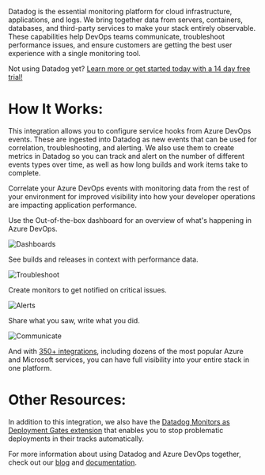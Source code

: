 Datadog is the essential monitoring platform for cloud infrastructure, applications, and logs. We bring together data from servers, containers, databases, and third-party services to make your stack entirely observable. These capabilities help DevOps teams communicate, troubleshoot performance issues, and ensure customers are getting the best user experience with a single monitoring tool.


Not using Datadog yet? [Learn more or get started today with a 14 day free trial!](https://www.datadoghq.com/)

# How It Works:

This integration allows you to configure service hooks from Azure DevOps events. These are ingested into Datadog as new events that can be used for correlation, troubleshooting, and alerting. We also use them to create metrics in Datadog so you can track and alert on the number of different events types over time, as well as how long builds and work items take to complete.


Correlate your Azure DevOps events with monitoring data from the rest of your environment for improved visibility into how your developer operations are impacting application performance.



Use the Out-of-the-box dashboard for an overview of what's happening in Azure DevOps.

![Dashboards](https://imgix.datadoghq.com/img/azure-devops-dashboard.png)




See builds and releases in context with performance data.

![Troubleshoot](https://imgix.datadoghq.com/img/request-traffic-drops-devops-build.png)




Create monitors to get notified on critical issues.

![Alerts](https://imgix.datadoghq.com/img/dd_monitor_cassandra.png)




Share what you saw, write what you did.

![Communicate](https://imgix.datadoghq.com/img/Homepage-Screencaps-Collaboration.png)




And with [350+ integrations](https://www.datadoghq.com/product/integrations/), including dozens of the most popular Azure and Microsoft services, you can have full visibility into your entire stack in one platform.


# Other Resources:

In addition to this integration, we also have the [Datadog Monitors as Deployment Gates extension](https://marketplace.visualstudio.com/items?itemName=Datadog.datadog-monitors) that enables you to stop problematic deployments in their tracks automatically.


For more information about using Datadog and Azure DevOps together, check out our [blog](https://datadoghq.com/blog/monitor-azure-devops/) and [documentation](https://docs.datadoghq.com/integrations/azure_devops/).



